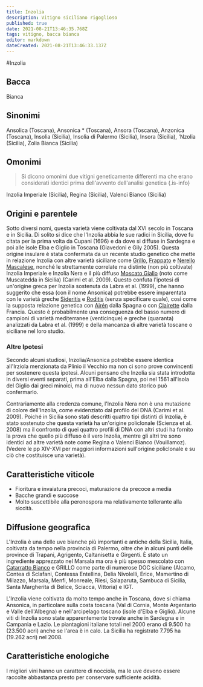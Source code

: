```yaml
---
title: Inzolia
description: Vitigno siciliano rigoglioso
published: true
date: 2021-08-21T13:46:35.768Z
tags: vitigno, bacca bianca
editor: markdown
dateCreated: 2021-08-21T13:46:33.137Z
---
```


#Inzolia

## Bacca
Bianca

## Sinonimi
Ansolica (Toscana), Ansonica * (Toscana), Ansora (Toscana), Anzonica (Toscana), Insolia (Sicilia), Insolia di Palermo (Sicilia), Insora (Sicilia), 'Nzolia (Sicilia), Zolia Bianca (Sicilia)

## Omonimi
> Si dicono omonimi due vitigni geneticamente differenti ma che erano considerati identici prima dell'avvento dell'analisi genetica
{.is-info}

Inzolia Imperiale (Sicilia), Regina (Sicilia), Valenci Bianco (Sicilia)


## Origini e parentele
Sotto diversi nomi, questa varietà viene coltivata dal XVI secolo in Toscana e in Sicilia. Di solito si dice che l'Inzolia abbia le sue radici in Sicilia, dove fu citata per la prima volta da Cupani (1696) e da dove si diffuse in Sardegna e poi alle isole Elba e Giglio in Toscana (Giavedoni e Gily 2005). Questa origine insulare è stata confermata da un recente studio genetico che mette in relazione Inzolia con altre varietà siciliane come [Grillo](/vitigni/bacca-bianca/grillo), [Frappato](/vitigni/bacca-nera/frappato) e [Nerello Mascalese](/vitigni/Italia/bacca-nera/nerello-mascalese), nonché le strettamente correlate ma distinte (non più coltivate) Inzolia Imperiale e Inzolia Nera e il più diffuso [Moscato Giallo](/vitigni/Italia/bacca-bianca/moscato-giallo) (noto come Muscatedda in Sicilia) (Carimi et al. 2009). Questo confuta l'ipotesi di un'origine greca per Inzolia sostenuta da Labra et al. (1999), che hanno suggerito che essa (con il nome Ansonica) potrebbe essere imparentata con le varietà greche [Sideritis](/vitigni/bacca-bianca/sideritis) e [Roditis](/vitigni/bacca-bianca/roditis) (senza specificare quale), così come la supposta relazione genetica con [Airén](/vitigni/bacca-bianca/airen) dalla Spagna o con [Clairette](/vitigni/bacca-bianca/clairette) dalla Francia. Questo è probabilmente una conseguenza del basso numero di campioni di varietà mediterranee (venticinque) e greche (quaranta) analizzati da Labra et al. (1999) e della mancanza di altre varietà toscane o siciliane nel loro studio.

### Altre Ipotesi

Secondo alcuni studiosi, Inzolia/Ansonica potrebbe essere identica all'Irziola menzionata da Plinio il Vecchio ma non ci sono prove convincenti per sostenere questa ipotesi. Alcuni pensano che Inzolia sia stata introdotta in diversi eventi separati, prima all'Elba dalla Spagna, poi nel 1561 all'isola del Giglio dai greci minoici, ma di nuovo nessun dato storico può confermarlo.

Contrariamente alla credenza comune, l'Inzolia Nera non è una mutazione di colore dell'Inzolia, come evidenziato dal profilo del DNA (Carimi et al. 2009). Poiché in Sicilia sono stati descritti quattro tipi distinti di Inzolia, è stato sostenuto che questa varietà ha un'origine policlonale (Scienza et al. 2008) ma il confronto di quei quattro profili di DNA con altri studi ha fornito la prova che quello più diffuso è il vero Inzolia, mentre gli altri tre sono identici ad altre varietà note come Regina o Valenci Bianco (Vouillamoz). (Vedere le pp XIV-XVI per maggiori informazioni sull'origine policlonale e su ciò che costituisce una varietà).

## Caratteristiche viticole

- Fioritura e invaiatura precoci, maturazione da precoce a media
- Bacche grandi e succose 
- Molto suscettibile alla peronospora ma relativamente tollerante alla siccità.

## Diffusione geografica

L'Inzolia è una delle uve bianche più importanti e antiche della Sicilia, Italia, coltivata da tempo nella provincia di Palermo, oltre che in alcuni punti delle province di Trapani, Agrigento, Caltanisetta e Girgenti. È stato un ingrediente apprezzato nel Marsala ma ora è più spesso mescolato con [Catarratto Bianco](/vitigni/bacca-bianca/carratto-bianco) e GRILLO come parte di numerose DOC siciliane (Alcamo, Contea di Sclafani, Contessa Entellina, Delia Nivolelli, Erice, Mamertino di Milazzo, Marsala, Menfi, Monreale, Riesi, Salaparuta, Sambuca di Sicilia, Santa Margherita di Belice, Sciacca, Vittoria) e IGT.

L'Inzolia viene coltivata da molto tempo anche in Toscana, dove si chiama Ansonica, in particolare sulla costa toscana (Val di Cornia, Monte Argentario e Valle dell'Albegna) e nell'arcipelago toscano (isole d'Elba e Giglio). Alcune viti di Inzolia sono state apparentemente trovate anche in Sardegna e in Campania e Lazio. Le piantagioni italiane totali nel 2000 erano di 9.500 ha (23.500 acri) anche se l'area è in calo. La Sicilia ha registrato 7.795 ha (19.262 acri) nel 2008.

## Caratteristiche enologiche

I migliori vini hanno un carattere di nocciola, ma le uve devono essere raccolte abbastanza presto per conservare sufficiente acidità.


